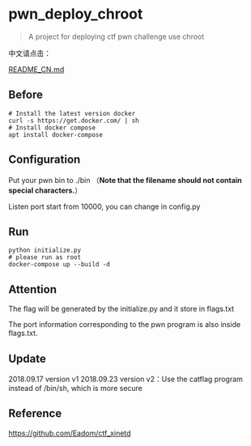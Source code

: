 # pwn_deploy_chroot

> A project for deploying ctf pwn challenge use chroot

中文请点击：

[README_CN.md](https://github.com/giantbranch/pwn_deploy_chroot/blob/master/README_CN.md)

## Before

```
# Install the latest version docker
curl -s https://get.docker.com/ | sh
# Install docker compose
apt install docker-compose
```

## Configuration

Put your pwn bin to ./bin （**Note that the filename should not contain special characters.**）

Listen port start from 10000, you can change in config.py

## Run

```
python initialize.py
# please run as root
docker-compose up --build -d
```

## Attention

The flag will be generated by the initialize.py and it store in flags.txt

The port information corresponding to the pwn program is also inside  flags.txt.

## Update

2018.09.17 version v1
2018.09.23 version v2：Use the catflag program instead of /bin/sh, which is more secure

## Reference

https://github.com/Eadom/ctf_xinetd
